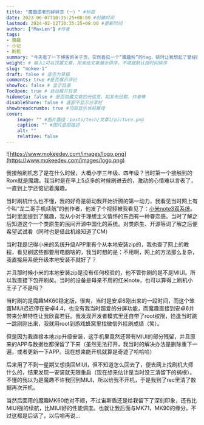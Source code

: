```yaml
---
title: "魔趣遗老的碎碎念（一）" #标题
date: 2023-06-07T10:35:25+08:00 #创建时间
lastmod: 2024-02-12T10:35:25+08:00 #更新时间
author: ["MaxLen"] #作者
tags: 
- 魔趣
- 小记
- 刷机
summary: "今天看了一下博客的关于页，突然看见一个“魔趣粉”的tag，顿时让我想起了曾经的刷机快乐岁月，再看今日魔趣退去，感慨万分。" #描述
weight: # 输入1可以顶置文章，用来给文章展示排序，不填就默认按时间排序
slug: "mokee-1"
draft: false # 是否为草稿
comments: true #是否展示评论
showToc: false # 显示目录
TocOpen: true # 自动展开目录
hidemeta: false # 是否隐藏文章的元信息，如发布日期、作者等
disableShare: false # 底部不显示分享栏
showbreadcrumbs: true #顶部显示当前路径
cover:
    image: "" #图片路径：posts/tech/文章1/picture.png
    caption: "" #图片底部描述
    alt: ""
    relative: false
---
```


![https://www.mokeedev.com/images/logo.png](https://www.mokeedev.com/images/logo.png)

我接触刷机忘了是在什么时候，大概小学三年级、四年级？当时第一个接触到的Rom就是魔趣。我当时是在早上5点多的时候刷进去的，激动的心情难以言表了，一直到上学还惦记着魔趣。

当时刷机什么也不懂，我的好奇是驱动我开始折腾的第一动力，我看见当时网上有个叫“龙二哥手机续航”的创作者，他发了个视频被我看见了：[小米note3双系统](https://www.blogger.com/blog/post/edit/9106266066404910729/5773678103236183077#)。当时里面提到了魔趣，我从小对于理想主义情怀的东西有一种眷恋感。当时了解之后知道这个一个类原生的民间开源中国化的系统。对类原生、开源等词了解之后便希望试试看（同时也是借此机缘知道了CM）

当时我是记得小米的系统升级APP里有个从本地安装zip的，我也查了网上的教程，看见刷这些都要用电脑啥的，我当时想的是：不用啊，网上的方法那么复杂，我直接用系统升级本地安装不就好了？

并且那时候小米的本地安装zip是没有任何校验的，他不管你刷的是不是MIUI。所以我直接下包开刷矣。当时的设备是母亲不用的红米note，也可以算得上刷机小王子了不是吗？

当时刷的是魔趣MK60稳定版，很爽，当时是安卓6刚出来的一段时间，而这个笨蛋MIUI迟迟停在安卓4.4，也没有我当时超爱的分屏功能，而魔趣直接到安卓6并带来分屏特性让我欣喜若狂。我发现开发者模式里还自带了root权限，恰逢当时跳一跳刚刚出来，我就用root到游戏蜂窝里找微信外挂刷成绩（笑）。

但是因为我直接本地zip升级安装，这手机里竟然还带有MIUI的部分残留，并且原来的APP与数据也都保留了下来（虽然无法打开，我当时的解决办法是删除重下一遍，或者更新一下APP。现在想来能开机就算是奇迹了哈哈哈）

后来用了不到一星期又想换回MIUI，但不知道怎么回去了，便去网上找刷机大师什么的，结果发现一安装就无限重启（现在想来估计是当时没三清留下的祸根）。不懂的我以为是魔趣不许我回到MIUI，所以给我不开机，于是我到了rec里清了数据再次开机。

当然后面用的魔趣MK60绝对不顺，不过宙斯盾还是给我留下了深刻印象，还有比MIUI强的续航，比MIUI好的性能调度。也就让我后面与MK71，MK90的缘分。不过这都是后话了，以后咱再说...
